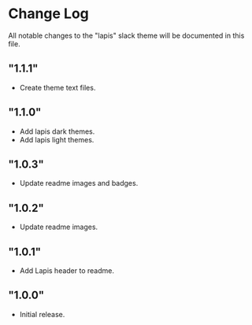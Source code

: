 # Change Log

All notable changes to the "lapis" slack theme will be documented in this file.

## "1.1.1"

- Create theme text files.

## "1.1.0"

- Add lapis dark themes.
- Add lapis light themes.

## "1.0.3"

- Update readme images and badges.

## "1.0.2"

- Update readme images.

## "1.0.1"

- Add Lapis header to readme.

## "1.0.0"

- Initial release.
